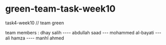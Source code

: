 # green-team-task-week10
task4-week10 // team green 

team members : 
dhay salih ---- abdullah saad --- mohammed al-bayati --- ali hamza ---- manhl ahmed
